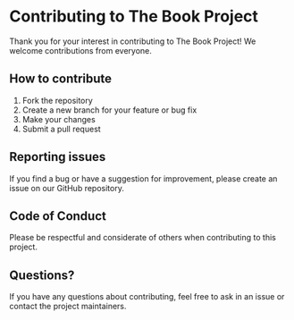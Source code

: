 # Contributing to The Book Project

Thank you for your interest in contributing to The Book Project! We welcome contributions from everyone.

## How to contribute

1. Fork the repository
2. Create a new branch for your feature or bug fix
3. Make your changes
4. Submit a pull request

## Reporting issues

If you find a bug or have a suggestion for improvement, please create an issue on our GitHub repository.

## Code of Conduct

Please be respectful and considerate of others when contributing to this project.

## Questions?

If you have any questions about contributing, feel free to ask in an issue or contact the project maintainers.
